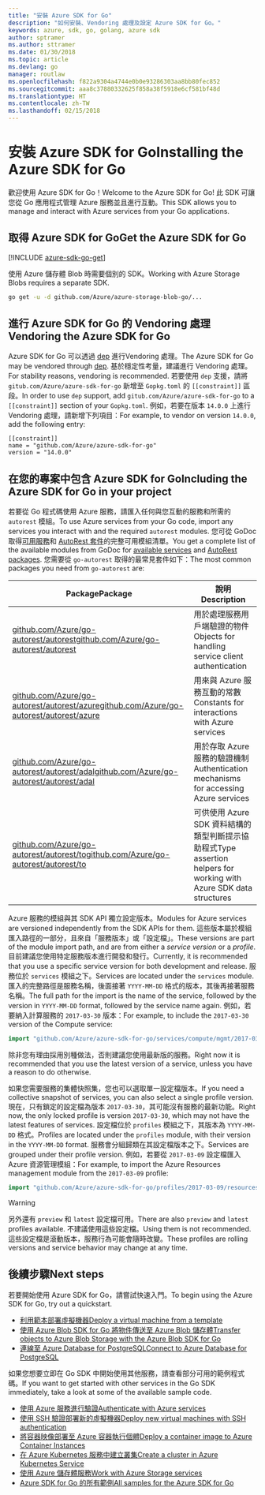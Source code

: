 ```yaml
---
title: "安裝 Azure SDK for Go"
description: "如何安裝、Vendoring 處理及設定 Azure SDK for Go。"
keywords: azure, sdk, go, golang, azure sdk
author: sptramer
ms.author: sttramer
ms.date: 01/30/2018
ms.topic: article
ms.devlang: go
manager: routlaw
ms.openlocfilehash: f822a9304a4744e0b0e93286303aa8bb80fec852
ms.sourcegitcommit: aaa8c37880332625f858a38f5918e6cf581bf48d
ms.translationtype: HT
ms.contentlocale: zh-TW
ms.lasthandoff: 02/15/2018
---
```

# <a name="installing-the-azure-sdk-for-go"></a><span data-ttu-id="889e5-104">安裝 Azure SDK for Go</span><span class="sxs-lookup"><span data-stu-id="889e5-104">Installing the Azure SDK for Go</span></span>

<span data-ttu-id="889e5-105">歡迎使用 Azure SDK for Go！</span><span class="sxs-lookup"><span data-stu-id="889e5-105">Welcome to the Azure SDK for Go!</span></span> <span data-ttu-id="889e5-106">此 SDK 可讓您從 Go 應用程式管理 Azure 服務並且進行互動。</span><span class="sxs-lookup"><span data-stu-id="889e5-106">This SDK allows you to manage and interact with Azure services from your Go applications.</span></span>

## <a name="get-the-azure-sdk-for-go"></a><span data-ttu-id="889e5-107">取得 Azure SDK for Go</span><span class="sxs-lookup"><span data-stu-id="889e5-107">Get the Azure SDK for Go</span></span>

[!INCLUDE [azure-sdk-go-get](includes/azure-sdk-go-get.md)]

<span data-ttu-id="889e5-108">使用 Azure 儲存體 Blob 時需要個別的 SDK。</span><span class="sxs-lookup"><span data-stu-id="889e5-108">Working with Azure Storage Blobs requires a separate SDK.</span></span>

```bash
go get -u -d github.com/Azure/azure-storage-blob-go/...
```

## <a name="vendoring-the-azure-sdk-for-go"></a><span data-ttu-id="889e5-109">進行 Azure SDK for Go 的 Vendoring 處理</span><span class="sxs-lookup"><span data-stu-id="889e5-109">Vendoring the Azure SDK for Go</span></span>

<span data-ttu-id="889e5-110">Azure SDK for Go 可以透過 [dep](https://github.com/golang/dep) 進行Vendoring 處理。</span><span class="sxs-lookup"><span data-stu-id="889e5-110">The Azure SDK for Go may be vendored through [dep](https://github.com/golang/dep).</span></span> <span data-ttu-id="889e5-111">基於穩定性考量，建議進行 Vendoring 處理。</span><span class="sxs-lookup"><span data-stu-id="889e5-111">For stability reasons, vendoring is recommended.</span></span> <span data-ttu-id="889e5-112">若要使用 `dep` 支援，請將 `gitub.com/Azure/azure-sdk-for-go` 新增至 `Gopkg.toml` 的 `[[constraint]]` 區段。</span><span class="sxs-lookup"><span data-stu-id="889e5-112">In order to use `dep` support, add `gitub.com/Azure/azure-sdk-for-go` to a `[[constraint]]` section of your `Gopkg.toml`.</span></span> <span data-ttu-id="889e5-113">例如，若要在版本 `14.0.0` 上進行 Vendoring 處理，請新增下列項目：</span><span class="sxs-lookup"><span data-stu-id="889e5-113">For example, to vendor on version `14.0.0`, add the following entry:</span></span>

```
[[constraint]]
name = "github.com/Azure/azure-sdk-for-go"
version = "14.0.0"
```

## <a name="including-the-azure-sdk-for-go-in-your-project"></a><span data-ttu-id="889e5-114">在您的專案中包含 Azure SDK for Go</span><span class="sxs-lookup"><span data-stu-id="889e5-114">Including the Azure SDK for Go in your project</span></span>

<span data-ttu-id="889e5-115">若要從 Go 程式碼使用 Azure 服務，請匯入任何與您互動的服務和所需的 `autorest` 模組。</span><span class="sxs-lookup"><span data-stu-id="889e5-115">To use Azure services from your Go code, import any services you interact with and the required `autorest` modules.</span></span>
<span data-ttu-id="889e5-116">您可從 GoDoc 取得[可用服務](https://godoc.org/github.com/Azure/azure-sdk-for-go)和 [AutoRest 套件](https://godoc.org/github.com/Azure/go-autorest)的完整可用模組清單。</span><span class="sxs-lookup"><span data-stu-id="889e5-116">You get a complete list of the available modules from GoDoc for [available services](https://godoc.org/github.com/Azure/azure-sdk-for-go) and [AutoRest packages](https://godoc.org/github.com/Azure/go-autorest).</span></span> <span data-ttu-id="889e5-117">您需要從 `go-autorest` 取得的最常見套件如下：</span><span class="sxs-lookup"><span data-stu-id="889e5-117">The most common packages you need from `go-autorest` are:</span></span>

| <span data-ttu-id="889e5-118">Package</span><span class="sxs-lookup"><span data-stu-id="889e5-118">Package</span></span> | <span data-ttu-id="889e5-119">說明</span><span class="sxs-lookup"><span data-stu-id="889e5-119">Description</span></span> |
|---------|-------------|
| <span data-ttu-id="889e5-120">[github.com/Azure/go-autorest/autorest][autorest]</span><span class="sxs-lookup"><span data-stu-id="889e5-120">[github.com/Azure/go-autorest/autorest][autorest]</span></span> | <span data-ttu-id="889e5-121">用於處理服務用戶端驗證的物件</span><span class="sxs-lookup"><span data-stu-id="889e5-121">Objects for handling service client authentication</span></span> |
| <span data-ttu-id="889e5-122">[github.com/Azure/go-autorest/autorest/azure][autorest/azure]</span><span class="sxs-lookup"><span data-stu-id="889e5-122">[github.com/Azure/go-autorest/autorest/azure][autorest/azure]</span></span> | <span data-ttu-id="889e5-123">用來與 Azure 服務互動的常數</span><span class="sxs-lookup"><span data-stu-id="889e5-123">Constants for interactions with Azure services</span></span> |
| <span data-ttu-id="889e5-124">[github.com/Azure/go-autorest/autorest/adal][autorest/adal]</span><span class="sxs-lookup"><span data-stu-id="889e5-124">[github.com/Azure/go-autorest/autorest/adal][autorest/adal]</span></span> | <span data-ttu-id="889e5-125">用於存取 Azure 服務的驗證機制</span><span class="sxs-lookup"><span data-stu-id="889e5-125">Authentication mechanisms for accessing Azure services</span></span> |
| <span data-ttu-id="889e5-126">[github.com/Azure/go-autorest/autorest/to][autorest/to]</span><span class="sxs-lookup"><span data-stu-id="889e5-126">[github.com/Azure/go-autorest/autorest/to][autorest/to]</span></span> | <span data-ttu-id="889e5-127">可供使用 Azure SDK 資料結構的類型判斷提示協助程式</span><span class="sxs-lookup"><span data-stu-id="889e5-127">Type assertion helpers for working with Azure SDK data structures</span></span> |

[autorest]: https://godoc.org/github.com/Azure/go-autorest/autorest
[autorest/azure]: https://godoc.org/github.com/Azure/go-autorest/autorest/azure
[autorest/adal]: https://godoc.org/github.com/Azure/go-autorest/autorest/adal
[autorest/to]: https://godoc.org/github.com/Azure/go-autorest/autorest/to

<span data-ttu-id="889e5-128">Azure 服務的模組與其 SDK API 獨立設定版本。</span><span class="sxs-lookup"><span data-stu-id="889e5-128">Modules for Azure services are versioned independently from the SDK APIs for them.</span></span> <span data-ttu-id="889e5-129">這些版本屬於模組匯入路徑的一部分，且來自「服務版本」或「設定檔」。</span><span class="sxs-lookup"><span data-stu-id="889e5-129">These versions are part of the module import path, and are from either a _service version_ or a _profile_.</span></span> <span data-ttu-id="889e5-130">目前建議您使用特定服務版本進行開發和發行。</span><span class="sxs-lookup"><span data-stu-id="889e5-130">Currently, it is recommended that you use a specific service version for both development and release.</span></span> <span data-ttu-id="889e5-131">服務位於 `services` 模組之下。</span><span class="sxs-lookup"><span data-stu-id="889e5-131">Services are located under the `services` module.</span></span> <span data-ttu-id="889e5-132">匯入的完整路徑是服務名稱，後面接著 `YYYY-MM-DD` 格式的版本，其後再接著服務名稱。</span><span class="sxs-lookup"><span data-stu-id="889e5-132">The full path for the import is the name of the service, followed by the version in `YYYY-MM-DD` format, followed by the service name again.</span></span> <span data-ttu-id="889e5-133">例如，若要納入計算服務的 `2017-03-30` 版本：</span><span class="sxs-lookup"><span data-stu-id="889e5-133">For example, to include the `2017-03-30` version of the Compute service:</span></span>

```go
import "github.com/Azure/azure-sdk-for-go/services/compute/mgmt/2017-03-30/compute"
```

<span data-ttu-id="889e5-134">除非您有理由採用別種做法，否則建議您使用最新版的服務。</span><span class="sxs-lookup"><span data-stu-id="889e5-134">Right now it is recommended that you use the latest version of a service, unless you have a reason to do otherwise.</span></span>

<span data-ttu-id="889e5-135">如果您需要服務的集體快照集，您也可以選取單一設定檔版本。</span><span class="sxs-lookup"><span data-stu-id="889e5-135">If you need a collective snapshot of services, you can also select a single profile version.</span></span> <span data-ttu-id="889e5-136">現在，只有鎖定的設定檔為版本 `2017-03-30`，其可能沒有服務的最新功能。</span><span class="sxs-lookup"><span data-stu-id="889e5-136">Right now, the only locked profile is version `2017-03-30`, which may not have the latest features of services.</span></span> <span data-ttu-id="889e5-137">設定檔位於 `profiles` 模組之下，其版本為 `YYYY-MM-DD` 格式。</span><span class="sxs-lookup"><span data-stu-id="889e5-137">Profiles are located under the `profiles` module, with their version in the `YYYY-MM-DD` format.</span></span> <span data-ttu-id="889e5-138">服務會分組歸類在其設定檔版本之下。</span><span class="sxs-lookup"><span data-stu-id="889e5-138">Services are grouped under their profile version.</span></span> <span data-ttu-id="889e5-139">例如，若要從 `2017-03-09` 設定檔匯入 Azure 資源管理模組：</span><span class="sxs-lookup"><span data-stu-id="889e5-139">For example, to import the Azure Resources management module from the `2017-03-09` profile:</span></span>

```go
import "github.com/Azure/azure-sdk-for-go/profiles/2017-03-09/resources/mgmt/resources"
```

> [!WARNING]
> <span data-ttu-id="889e5-140">另外還有 `preview` 和 `latest` 設定檔可用。</span><span class="sxs-lookup"><span data-stu-id="889e5-140">There are also `preview` and `latest` profiles available.</span></span> <span data-ttu-id="889e5-141">不建議使用這些設定檔。</span><span class="sxs-lookup"><span data-stu-id="889e5-141">Using them is not recommended.</span></span> <span data-ttu-id="889e5-142">這些設定檔是滾動版本，服務行為可能會隨時改變。</span><span class="sxs-lookup"><span data-stu-id="889e5-142">These profiles are rolling versions and service behavior may change at any time.</span></span>

## <a name="next-steps"></a><span data-ttu-id="889e5-143">後續步驟</span><span class="sxs-lookup"><span data-stu-id="889e5-143">Next steps</span></span>

<span data-ttu-id="889e5-144">若要開始使用 Azure SDK for Go，請嘗試快速入門。</span><span class="sxs-lookup"><span data-stu-id="889e5-144">To begin using the Azure SDK for Go, try out a quickstart.</span></span>

* [<span data-ttu-id="889e5-145">利用範本部署虛擬機器</span><span class="sxs-lookup"><span data-stu-id="889e5-145">Deploy a virtual machine from a template</span></span>](azure-sdk-go-qs-vm.md)
* [<span data-ttu-id="889e5-146">使用 Azure Blob SDK for Go 將物件傳送至 Azure Blob 儲存體</span><span class="sxs-lookup"><span data-stu-id="889e5-146">Transfer objects to Azure Blob Storage with the Azure Blob SDK for Go</span></span>](/azure/storage/blobs/storage-quickstart-blobs-go?toc=%2fgo%2fazure%2ftoc.json)
* [<span data-ttu-id="889e5-147">連線至 Azure Database for PostgreSQL</span><span class="sxs-lookup"><span data-stu-id="889e5-147">Connect to Azure Database for PostgreSQL</span></span>](/azure/postgresql/connect-go?toc=%2fgo%2fazure%2ftoc.json)

<span data-ttu-id="889e5-148">如果您想要立即在 Go SDK 中開始使用其他服務，請查看部分可用的範例程式碼。</span><span class="sxs-lookup"><span data-stu-id="889e5-148">If you want to get started with other services in the Go SDK immediately, take a look at some of the available sample code.</span></span>

* [<span data-ttu-id="889e5-149">使用 Azure 服務進行驗證</span><span class="sxs-lookup"><span data-stu-id="889e5-149">Authenticate with Azure services</span></span>](https://github.com/Azure-Samples/azure-sdk-for-go-samples/tree/master/iam)
* [<span data-ttu-id="889e5-150">使用 SSH 驗證部署新的虛擬機器</span><span class="sxs-lookup"><span data-stu-id="889e5-150">Deploy new virtual machines with SSH authentication</span></span>](https://github.com/Azure-Samples/azure-sdk-for-go-samples/tree/master/compute)
* [<span data-ttu-id="889e5-151">將容器映像部署至 Azure 容器執行個體</span><span class="sxs-lookup"><span data-stu-id="889e5-151">Deploy a container image to Azure Container Instances</span></span>](https://github.com/Azure-Samples/azure-sdk-for-go-samples/tree/master/containerinstance)
* [<span data-ttu-id="889e5-152">在 Azure Kubernetes 服務中建立叢集</span><span class="sxs-lookup"><span data-stu-id="889e5-152">Create a cluster in Azure Kubernetes Service</span></span>](https://github.com/Azure-Samples/azure-sdk-for-go-samples/tree/master/containerservice)
* [<span data-ttu-id="889e5-153">使用 Azure 儲存體服務</span><span class="sxs-lookup"><span data-stu-id="889e5-153">Work with Azure Storage services</span></span>](https://github.com/Azure-Samples/azure-sdk-for-go-samples/tree/master/storage)
* [<span data-ttu-id="889e5-154">Azure SDK for Go 的所有範例</span><span class="sxs-lookup"><span data-stu-id="889e5-154">All samples for the Azure SDK for Go</span></span>](https://github.com/azure-samples/azure-sdk-for-go-samples)
